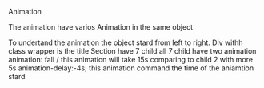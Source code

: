 Animation 

The animation have varios Animation in the same object

To undertand the animation the object stard from left to right.
Div withh class wrapper is the title
Section have 7 child 
all 7 child have two animation
  animation: fall / this animation will take 15s comparing to child 2 with more 5s 
  animation-delay:-4s; this animation command the time of the aniamtion stard